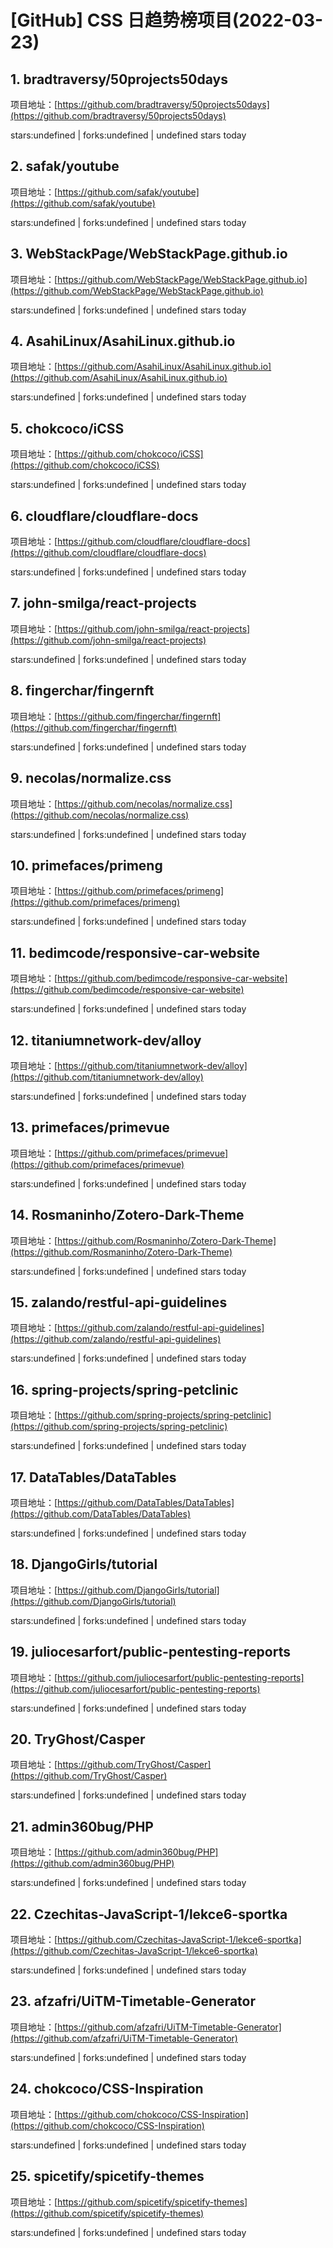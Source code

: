 # [GitHub] CSS 日趋势榜项目(2022-03-23)

## 1. bradtraversy/50projects50days 

项目地址：[https://github.com/bradtraversy/50projects50days](https://github.com/bradtraversy/50projects50days)

stars:undefined | forks:undefined | undefined stars today 



## 2. safak/youtube 

项目地址：[https://github.com/safak/youtube](https://github.com/safak/youtube)

stars:undefined | forks:undefined | undefined stars today 



## 3. WebStackPage/WebStackPage.github.io 

项目地址：[https://github.com/WebStackPage/WebStackPage.github.io](https://github.com/WebStackPage/WebStackPage.github.io)

stars:undefined | forks:undefined | undefined stars today 



## 4. AsahiLinux/AsahiLinux.github.io 

项目地址：[https://github.com/AsahiLinux/AsahiLinux.github.io](https://github.com/AsahiLinux/AsahiLinux.github.io)

stars:undefined | forks:undefined | undefined stars today 



## 5. chokcoco/iCSS 

项目地址：[https://github.com/chokcoco/iCSS](https://github.com/chokcoco/iCSS)

stars:undefined | forks:undefined | undefined stars today 



## 6. cloudflare/cloudflare-docs 

项目地址：[https://github.com/cloudflare/cloudflare-docs](https://github.com/cloudflare/cloudflare-docs)

stars:undefined | forks:undefined | undefined stars today 



## 7. john-smilga/react-projects 

项目地址：[https://github.com/john-smilga/react-projects](https://github.com/john-smilga/react-projects)

stars:undefined | forks:undefined | undefined stars today 



## 8. fingerchar/fingernft 

项目地址：[https://github.com/fingerchar/fingernft](https://github.com/fingerchar/fingernft)

stars:undefined | forks:undefined | undefined stars today 



## 9. necolas/normalize.css 

项目地址：[https://github.com/necolas/normalize.css](https://github.com/necolas/normalize.css)

stars:undefined | forks:undefined | undefined stars today 



## 10. primefaces/primeng 

项目地址：[https://github.com/primefaces/primeng](https://github.com/primefaces/primeng)

stars:undefined | forks:undefined | undefined stars today 



## 11. bedimcode/responsive-car-website 

项目地址：[https://github.com/bedimcode/responsive-car-website](https://github.com/bedimcode/responsive-car-website)

stars:undefined | forks:undefined | undefined stars today 



## 12. titaniumnetwork-dev/alloy 

项目地址：[https://github.com/titaniumnetwork-dev/alloy](https://github.com/titaniumnetwork-dev/alloy)

stars:undefined | forks:undefined | undefined stars today 



## 13. primefaces/primevue 

项目地址：[https://github.com/primefaces/primevue](https://github.com/primefaces/primevue)

stars:undefined | forks:undefined | undefined stars today 



## 14. Rosmaninho/Zotero-Dark-Theme 

项目地址：[https://github.com/Rosmaninho/Zotero-Dark-Theme](https://github.com/Rosmaninho/Zotero-Dark-Theme)

stars:undefined | forks:undefined | undefined stars today 



## 15. zalando/restful-api-guidelines 

项目地址：[https://github.com/zalando/restful-api-guidelines](https://github.com/zalando/restful-api-guidelines)

stars:undefined | forks:undefined | undefined stars today 



## 16. spring-projects/spring-petclinic 

项目地址：[https://github.com/spring-projects/spring-petclinic](https://github.com/spring-projects/spring-petclinic)

stars:undefined | forks:undefined | undefined stars today 



## 17. DataTables/DataTables 

项目地址：[https://github.com/DataTables/DataTables](https://github.com/DataTables/DataTables)

stars:undefined | forks:undefined | undefined stars today 



## 18. DjangoGirls/tutorial 

项目地址：[https://github.com/DjangoGirls/tutorial](https://github.com/DjangoGirls/tutorial)

stars:undefined | forks:undefined | undefined stars today 



## 19. juliocesarfort/public-pentesting-reports 

项目地址：[https://github.com/juliocesarfort/public-pentesting-reports](https://github.com/juliocesarfort/public-pentesting-reports)

stars:undefined | forks:undefined | undefined stars today 



## 20. TryGhost/Casper 

项目地址：[https://github.com/TryGhost/Casper](https://github.com/TryGhost/Casper)

stars:undefined | forks:undefined | undefined stars today 



## 21. admin360bug/PHP 

项目地址：[https://github.com/admin360bug/PHP](https://github.com/admin360bug/PHP)

stars:undefined | forks:undefined | undefined stars today 



## 22. Czechitas-JavaScript-1/lekce6-sportka 

项目地址：[https://github.com/Czechitas-JavaScript-1/lekce6-sportka](https://github.com/Czechitas-JavaScript-1/lekce6-sportka)

stars:undefined | forks:undefined | undefined stars today 



## 23. afzafri/UiTM-Timetable-Generator 

项目地址：[https://github.com/afzafri/UiTM-Timetable-Generator](https://github.com/afzafri/UiTM-Timetable-Generator)

stars:undefined | forks:undefined | undefined stars today 



## 24. chokcoco/CSS-Inspiration 

项目地址：[https://github.com/chokcoco/CSS-Inspiration](https://github.com/chokcoco/CSS-Inspiration)

stars:undefined | forks:undefined | undefined stars today 



## 25. spicetify/spicetify-themes 

项目地址：[https://github.com/spicetify/spicetify-themes](https://github.com/spicetify/spicetify-themes)

stars:undefined | forks:undefined | undefined stars today 




